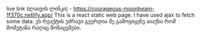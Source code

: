 live link (ლაივის ლინკი) - https://courageous-moonbeam-1f370c.netlify.app/
This is a react static web page. I have used ajax to fetch some data. ეს რეაქტის უძრავი გვერდია მე გამოვიყენე აიაქსი რომ მომეტანა რაღაც მონაცემები.

